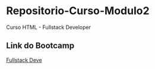 # Repositorio-Curso-Modulo2
Curso HTML - Fullstack Developer

## Link do Bootcamp
[Fullstack Deve](https://web.dio.me/track/tqi-fullstack-developer)
